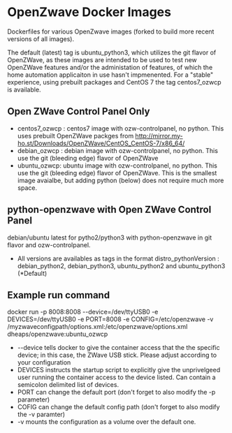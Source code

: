 # OpenZwave Docker Images
Dockerfiles for various OpenZwave images (forked to build more recent versions of all images).

The default (latest) tag is ubuntu_python3, which utilizes the git flavor of OpenZWave, as these images are intended to be used to test new OpenZWave features and/or the administation of features, of which the home automation applicaiton in use hasn't impmenented. For a "stable" experience, using prebuilt packages and CentOS 7 the tag centos7_ozwcp is available.  

## Open ZWave Control Panel Only
 - centos7_ozwcp : centos7 image with ozw-controlpanel, no python. This uses prebuilt OpenZWave packges from http://mirror.my-ho.st/Downloads/OpenZWave/CentOS_CentOS-7/x86_64/
 - debian_ozwcp : debian image with ozw-controlpanel, no python. This use the git (bleeding edge) flavor of OpenZWave 
 - ubuntu_ozwcp: ubuntu image with ozw-controlpanel, no python. This use the git (bleeding edge) flavor of OpenZWave. This is the smallest image avaialbe, but adding python (below) does not require much more space.

## python-openzwave with Open ZWave Control Panel
debian/ubuntu latest for pytho2/python3 with python-openzwave in git flavor and ozw-controlpanel.
 - All versions are availables as tags in the format distro_pythonVersion : debian_python2, debian_python3, ubuntu_python2 and ubuntu_python3 (*Default)
 
## Example run command
docker run -p 8008:8008 --device=/dev/ttyUSB0 -e DEVICES=/dev/ttyUSB0 -e PORT=8008 -e CONFIG=/etc/openzwave -v /myzwaveconfigpath/options.xml:/etc/openzwave/options.xml dheaps/openzwave:ubuntu_ozwcp
 - --device tells docker to give the container access that the the specific device; in this case, the ZWave USB stick. Please adjust according to your configuration
 - DEVICES instructs the startup script to explicitly give the unprivelgeed user running the container access to the device listed. Can contain a semicolon delimited list of devices.
 - PORT can change the default port (don't forget to also modify the -p parameter)
 - COFIG can change the default config path (don't forget to also modify the -v paramter)
 - -v mounts the configuration as a volume over the default one.
